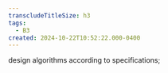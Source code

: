 ```yaml
---
transcludeTitleSize: h3
tags:
  - B3
created: 2024-10-22T10:52:22.000-0400
---
```

design algorithms according to specifications;